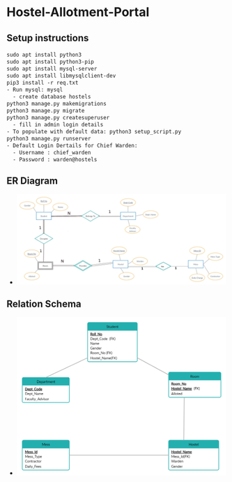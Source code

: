 # Hostel-Allotment-Portal

## Setup instructions
```
sudo apt install python3
sudo apt install python3-pip
sudo apt install mysql-server
sudo apt install libmysqlclient-dev
pip3 install -r req.txt
- Run mysql: mysql
  - create database hostels
python3 manage.py makemigrations
python3 manage.py migrate
python3 manage.py createsuperuser
  - fill in admin login details
- To populate with default data: python3 setup_script.py
python3 manage.py runserver
- Default Login Dertails for Chief Warden:
  - Username : chief_warden
  - Password : warden@hostels

```
## ER Diagram

- ![ER Diagram](Diagrams/ER_Diagram.jpg)

## Relation Schema

- ![Relation Schema](Diagrams/Relation_Schema.png)
